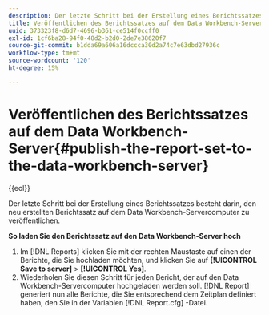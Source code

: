 ```yaml
---
description: Der letzte Schritt bei der Erstellung eines Berichtssatzes besteht darin, den neu erstellten Berichtssatz auf dem Data Workbench-Servercomputer zu veröffentlichen.
title: Veröffentlichen des Berichtssatzes auf dem Data Workbench-Server
uuid: 373323f8-d6d7-4696-b361-ce514f0ccff0
exl-id: 1cf6ba28-94f0-48d2-b2d0-2de7e38620f7
source-git-commit: b1dda69a606a16dccca30d2a74c7e63dbd27936c
workflow-type: tm+mt
source-wordcount: '120'
ht-degree: 15%

---
```


# Veröffentlichen des Berichtssatzes auf dem Data Workbench-Server{#publish-the-report-set-to-the-data-workbench-server}

{{eol}}

Der letzte Schritt bei der Erstellung eines Berichtssatzes besteht darin, den neu erstellten Berichtssatz auf dem Data Workbench-Servercomputer zu veröffentlichen.

**So laden Sie den Berichtssatz auf den Data Workbench-Server hoch**

1. Im [!DNL Reports] klicken Sie mit der rechten Maustaste auf einen der Berichte, die Sie hochladen möchten, und klicken Sie auf **[!UICONTROL Save to server]** > **[!UICONTROL Yes]**.
1. Wiederholen Sie diesen Schritt für jeden Bericht, der auf den Data Workbench-Servercomputer hochgeladen werden soll.
   [!DNL Report] generiert nun alle Berichte, die Sie entsprechend dem Zeitplan definiert haben, den Sie in der Variablen [!DNL Report.cfg] -Datei.
